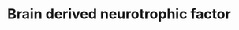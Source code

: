 ---
annotations:
- id: PW:0000572
  parent: signaling pathway
  type: Pathway Ontology
  value: brain-derived neurotrophic factor signaling pathway
authors:
- Schmidtdav
- MaintBot
- Ddigles
- Mkutmon
- AlexanderPico
description: Brain-derived neurotrophic factor (BDNF) is a growth factor found in
  the central and peripheral nervous systems. BDNF binds to two well-characterized
  receptors, TrkB and p75 (aka, low-affinity nerve growth factor receptor) to influence
  neuronal cell survival and differentiation. In the hippocampus, BDNF activity is
  also implicated in learning and memory.
last-edited: 2016-12-17
organisms:
- Rattus norvegicus
redirect_from:
- /index.php/Pathway:WP2148
- /instance/WP2148
- /instance/WP2148_rr90920
revision: r90920
schema-jsonld:
- '@context': https://schema.org/
  '@id': https://wikipathways.github.io/pathways/WP2148.html
  '@type': Dataset
  creator:
    '@type': Organization
    name: WikiPathways
  description: Brain-derived neurotrophic factor (BDNF) is a growth factor found in
    the central and peripheral nervous systems. BDNF binds to two well-characterized
    receptors, TrkB and p75 (aka, low-affinity nerve growth factor receptor) to influence
    neuronal cell survival and differentiation. In the hippocampus, BDNF activity
    is also implicated in learning and memory.
  keywords:
  - BDNF
  - Erk2 (MAPK 1)
  - MAP2K1
  - PAI-1
  - Raf
  - Ras
  - TrkB
  - mBDNF
  - p75
  - plasminogen
  - proBDNF
  - tPA
  license: CC0
  name: Brain derived neurotrophic factor
seo: CreativeWork
title: Brain derived neurotrophic factor
wpid: WP2148
---